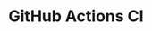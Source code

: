 # GitHub Actions CI














































































































































































































































































































































































































































































































































































































































































